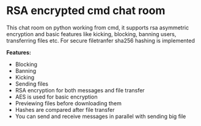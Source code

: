 # RSA encrypted cmd chat room

This chat room on python working from cmd, it supports rsa asymmetric encryption and basic features like kicking, blocking, banning users, transferring files etc. For secure filetranfer sha256 hashing is implemented

**Features:**

- Blocking
- Banning
- Kicking
- Sending files
- RSA encryption for both messages and file transfer
- AES is used for basic encryption
- Previewing files before downloading them
- Hashes are compared after file transfer
- You can send and receive messages in parallel with sending big file
